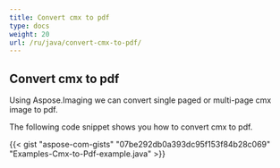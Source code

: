 ```yaml
---
title: Convert cmx to pdf
type: docs
weight: 20
url: /ru/java/convert-cmx-to-pdf/
---
```


## **Convert cmx to pdf**
Using Aspose.Imaging we can convert single paged or multi-page cmx image to pdf.

The following code snippet shows you how to convert cmx to pdf.

{{< gist "aspose-com-gists" "07be292db0a393dc95f153f84b28c069" "Examples-Cmx-to-Pdf-example.java" >}}
